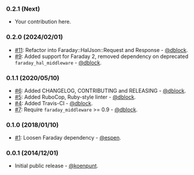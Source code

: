 ### 0.2.1 (Next)

* Your contribution here.

### 0.2.0 (2024/02/01)

* [#11](https://github.com/fetch/faraday_hal_middleware/pull/11): Refactor into Faraday::HalJson::Request and Response - [@dblock](https://github.com/dblock).
* [#9](https://github.com/fetch/faraday_hal_middleware/pull/9): Added support for Faraday 2, removed dependency on deprecated `faraday_hal_middleware` - [@dblock](https://github.com/dblock).

### 0.1.1 (2020/05/10)

* [#6](https://github.com/fetch/faraday_hal_middleware/pull/6): Added CHANGELOG, CONTRIBUTING and RELEASING - [@dblock](https://github.com/dblock).
* [#5](https://github.com/fetch/faraday_hal_middleware/pull/5): Added RuboCop, Ruby-style linter - [@dblock](https://github.com/dblock).
* [#4](https://github.com/fetch/faraday_hal_middleware/pull/4): Added Travis-CI - [@dblock](https://github.com/dblock).
* [#7](https://github.com/fetch/faraday_hal_middleware/pull/7): Require `faraday_middleware` >= 0.9 - [@dblock](https://github.com/dblock).

### 0.1.0 (2018/01/10)

* [#1](https://github.com/fetch/faraday_hal_middleware/pull/1): Loosen Faraday dependency - [@espen](https://github.com/espen).

### 0.0.1 (2014/12/01)

* Initial public release - [@koenpunt](https://github.com/koenpunt).
